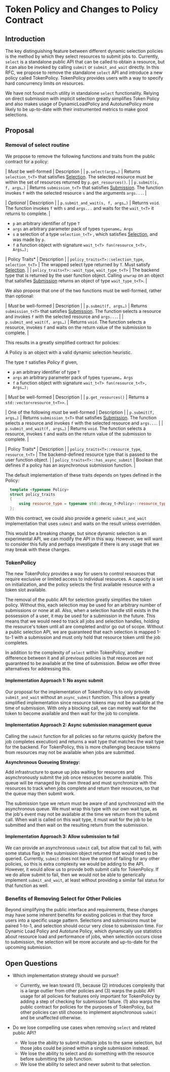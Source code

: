 # Token Policy and Changes to Policy Contract

## Introduction
The key distinguishing feature between different dynamic selection policies is the method by which they select resources to submit jobs to. Currently, `select` is a standalone public API that can be called to obtain a resource, but it can also be invoked by calling `submit` or `submit_and_wait` directly. In this RFC, we propose to remove the standalone `select` API and introduce a new policy called TokenPolicy. TokenPolicy provides users with a way to specify hard concurrency limits on resources.

We have not found much utility in standalone `select` functionality. Relying on direct submission with implicit selection greatly simplifies Token Policy and also makes usage of DynamicLoadPolicy and AutotunePolicy more likely to be up-to-date with their instrumented metrics to make good selections.

## Proposal

### Removal of select routine
We propose to remove the following functions and traits from the public contract for a policy:

| *Must* be well-formed | Description |
| `p.select(args…)` | Returns `selection_t<T>` that satisfies [Selection](#selection_req_id). The selected resource must be within the set of resources returned by `p.get_resources()`. |
| `p.submit(s, f, args…)` | Returns `submission_t<T>` that satisfies [Submission](#submission_req_id). The function invokes `f` with the selected resource `s` and the arguments `args...`. |

| *Optional* | Description |
| `p.submit_and_wait(s, f, args…)` | Returns `void`. The function invokes `f` with `s` and `args...` and waits for the `wait_t<T>` it returns to complete. |

- `p` an arbitrary identifier of type `T`
- `args` an arbitrary parameter pack of types `typename… Args`
- `s` a selection of a type `selection_t<T>` , which satisfies [Selection](#selection_req_id), and was made by `p`.
- `f` a function object with signature `wait_t<T> fun(resource_t<T>, Args…);`

| Policy Traits* | Description |
| `policy_traits<T>::selection_type`, `selection_t<T>` | The wrapped select type returned by `T`. Must satisfy [Selection](#selection_req_id). |
| `policy_traits<T>::wait_type`, `wait_type_t<T>` | The backend type that is returned by the user function object. Calling `unwrap` on an object that satisfies [Submission](#submission_req_id) returns an object of type `wait_type_t<T>`. |

We also propose that one of the two functions must be well-formed, rather than optional:

| *Must* be well-formed | Description |
| `p.submit(f, args…)` | Returns `submission_t<T>` that satisfies [Submission](#submission_req_id). The function selects a resource and invokes `f` with the selected resource and `args...`. |
| `p.submit_and_wait(f, args…)` | Returns `void`. The function selects a resource, invokes `f` and waits on the return value of the submission to complete. |

This results in a greatly simplified contract for policies:

A Policy is an object with a valid dynamic selection heuristic.

The type `T` satisfies *Policy* if given,

- `p` an arbitrary identifier of type `T`
- `args` an arbitrary parameter pack of types `typename… Args`
- `f` a function object with signature `wait_t<T> fun(resource_t<T>, Args…);`

| *Must* be well-formed | Description |
| `p.get_resources()` | Returns a `std::vector<resource_t<T>>`. |

| One of the following *must* be well-formed | Description |
| `p.submit(f, args…)` | Returns `submission_t<T>` that satisfies [Submission](#submission_req_id). The function selects a resource and invokes `f` with the selected resource and `args...`. |
| `p.submit_and_wait(f, args…)` | Returns `void`. The function selects a resource, invokes `f` and waits on the return value of the submission to complete. |

| Policy Traits* | Description |
| `policy_traits<T>::resource_type`, `resource_t<T>` | The backend-defined resource type that is passed to the user function object. |
| `policy_traits<T>::has_async_submit` | Boolean that defines if a policy has an asynchronous submission function. |

The default implementation of these traits depends on types defined in the Policy:

```cpp
  template <typename Policy>
  struct policy_traits
  {
      using resource_type = typename std::decay_t<Policy>::resource_type;
  };
```

With this contract, we could also provide a generic `submit_and_wait` implementation that uses `submit` and waits on the result unless overridden.

This would be a breaking change, but since dynamic selection is an experimental API, we can modify the API in this way. However, we will want to consider this fully and perhaps investigate if there is any usage that we may break with these changes.

### TokenPolicy
The new TokenPolicy provides a way for users to control resources that require exclusive or limited access to individual resources. A capacity is set on initialization, and the policy selects the first available resource with a token slot available.

The removal of the public API for selection greatly simplifies the token policy. Without this, each selection may be used for an arbitrary number of submissions or none at all. Also, when a selection handle still exists in the possession of a user, it may be used for a submission in the future. This means that we would need to track all jobs and selection handles, holding the resource's token until all are completed and/or go out of scope. Without a public selection API, we are guaranteed that each selection is mapped 1-to-1 with a submission and must only hold that resource token until the job completes.

In addition to the complexity of `select` within TokenPolicy, another difference between it and all previous policies is that resources are not guaranteed to be available at the time of submission. Below we offer three alternatives for addressing this.

#### Implementation Approach 1: No async submit
Our proposal for the implementation of TokenPolicy is to only provide `submit_and_wait` without an `async_submit` function. This allows a greatly simplified implementation since resource tokens may not be available at the time of submission. With only a blocking call, we can merely wait for the token to become available and then wait for the job to complete.


#### Implementation Approach 2: Async submission management queue
Calling the `submit` function for all policies so far returns quickly (before the job completes execution) and returns a wait type that matches the wait type for the backend. For TokenPolicy, this is more challenging because tokens from resources may not be available when jobs are submitted.

**Asynchronous Queueing Strategy:**

Add infrastructure to queue up jobs waiting for resources and asynchronously submit the job once resources become available. This queue will be managed by its own thread and must synchronize with the resources to track when jobs complete and return their resources, so that the queue may then submit work.

The submission type we return must be aware of and synchronized with the asynchronous queue. We must wrap this type with our own wait type, as the job's event may not be available at the time we return from the submit call. When wait is called on this wait type, it must wait for the job to be submitted and then wait on the resulting return from the submission.

#### Implementation Approach 3: Allow submission to fail
We can provide an asynchronous `submit` call, but allow that call to fail, with some status flag in the submission object returned that would need to be queried. Currently, `submit` does not have the option of failing for any other policies, so this is extra complexity we would be adding to the API. However, it would allow us to provide both submit calls for TokenPolicy. If we do allow submit to fail, then we would not be able to generically implement `submit_and_wait`, at least without providing a similar fail status for that function as well.

### Benefits of Removing Select for Other Policies
Beyond simplifying the public interface and requirements, these changes may have some inherent benefits for existing policies in that they force users into a specific usage pattern. Selections and submissions must be paired 1-to-1, and selection should occur very close to submission time. For Dynamic Load Policy and Autotune Policy, which dynamically use statistics about resource load and performance of jobs, when selection occurs close to submission, the selection will be more accurate and up-to-date for the upcoming submission.

## Open Questions
- Which implementation strategy should we pursue?
	- Currently, we lean toward (1), because (2) introduces complexity that is a large outlier from other policies and (3) warps the public API usage for all policies for features only important for TokenPolicy by adding a step of checking for submission failure. (1) also warps the public contract for policies for the purposes of TokenPolicy, but other policies can still choose to implement asynchronous `submit` and be unaffected otherwise.

- Do we lose compelling use cases when removing `select` and related public API?
	- We lose the ability to submit multiple jobs to the same selection, but those jobs could be joined within a single submission instead.
	- We lose the ability to select and do something with the resource before submitting the job function.
	- We lose the ability to select and never submit to that selection.
